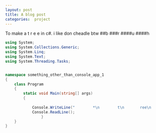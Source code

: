 ```yaml
---
layout: post
title: A blog post
categories:  project
---
```

To make a t r e e in c#. i like don cheadle btw 
##b
###r
####u
####h

```csharp
using System;
using System.Collections.Generic;
using System.Linq;
using System.Text;
using System.Threading.Tasks;


namespace something_other_than_console_app_1
{
    class Program
    {
        static void Main(string[] args)
        {
            
            Console.WriteLine("        *\n        t\n       ree\n      treet\n     reetree\n       | |\n       | |\n       ---\n");
            Console.ReadLine();
                }
    }
}
